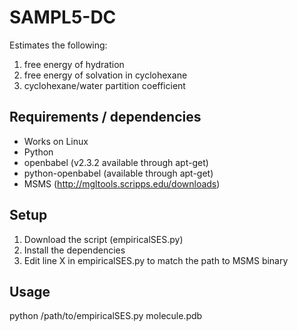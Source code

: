 # SAMPL5-DC

Estimates the following:
1. free energy of hydration
2. free energy of solvation in cyclohexane
3. cyclohexane/water partition coefficient

## Requirements / dependencies
* Works on Linux
* Python 
* openbabel (v2.3.2 available through apt-get)
* python-openbabel (available through apt-get)
* MSMS (http://mgltools.scripps.edu/downloads)

## Setup
1. Download the script (empiricalSES.py)
2. Install the dependencies
3. Edit line X in empiricalSES.py to match the path to MSMS binary

## Usage
python /path/to/empiricalSES.py molecule.pdb

